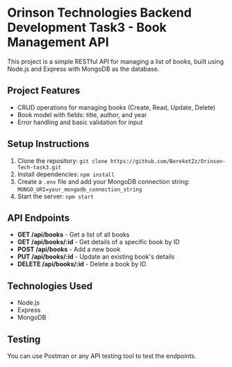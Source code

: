 <h1>Orinson Technologies Backend Development Task3 - Book Management API</h1>
    <p>This project is a simple RESTful API for managing a list of books, built using Node.js and Express with MongoDB as the database.</p>

  <h2>Project Features</h2>
    <ul>
        <li>CRUD operations for managing books (Create, Read, Update, Delete)</li>
        <li>Book model with fields: title, author, and year</li>
        <li>Error handling and basic validation for input</li>
    </ul>

  <h2>Setup Instructions</h2>
    <ol>
        <li>Clone the repository: <code>git clone https://github.com/BereketZz/Orinson-Tech-task3.git</code></li>
        <li>Install dependencies: <code>npm install</code></li>
        <li>Create a <code>.env</code> file and add your MongoDB connection string: <code>MONGO_URI=your_mongodb_connection_string</code></li>
        <li>Start the server: <code>npm start</code></li>
    </ol>

  <h2>API Endpoints</h2>
    <ul>
        <li><strong>GET /api/books</strong> - Get a list of all books</li>
        <li><strong>GET /api/books/:id</strong> - Get details of a specific book by ID</li>
        <li><strong>POST /api/books</strong> - Add a new book</li>
        <li><strong>PUT /api/books/:id</strong> - Update an existing book's details</li>
        <li><strong>DELETE /api/books/:id</strong> - Delete a book by ID</li>
    </ul>

  <h2>Technologies Used</h2>
    <ul>
        <li>Node.js</li>
        <li>Express</li>
        <li>MongoDB</li>
    </ul>

  <h2>Testing</h2>
    <p>You can use Postman or any API testing tool to test the endpoints.</p>
